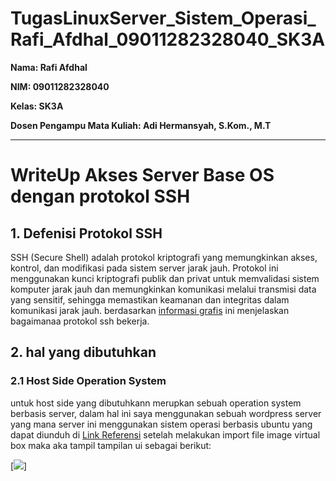 # TugasLinuxServer_Sistem_Operasi_Rafi_Afdhal_09011282328040_SK3A

   **Nama: Rafi Afdhal**
   
   **NIM: 09011282328040**
   
   **Kelas: SK3A**
   
   **Dosen Pengampu Mata Kuliah: 	Adi Hermansyah, S.Kom., M.T**


---

# WriteUp Akses Server Base OS dengan protokol SSH
## 1. Defenisi Protokol SSH
SSH (Secure Shell) adalah protokol kriptografi yang memungkinkan akses, kontrol, dan modifikasi pada sistem server jarak jauh. Protokol ini menggunakan kunci kriptografi publik dan privat untuk memvalidasi sistem komputer jarak jauh dan memungkinkan komunikasi melalui transmisi data yang sensitif, sehingga memastikan keamanan dan integritas dalam komunikasi jarak jauh. berdasarkan [informasi grafis](https://www.ssh.com/hs-fs/hubfs/SSH_Client_Server.png?width=556&name=SSH_Client_Server.png) ini menjelaskan bagaimanaa protokol ssh bekerja.

## 2. hal yang dibutuhkan 
### 2.1 Host Side Operation System

untuk host side yang dibutuhkann merupkan sebuah operation system berbasis server, dalam hal ini saya menggunakan sebuah wordpress server yang mana server ini menggunakan sistem operasi berbasis ubuntu yang dapat diunduh di [Link Referensi](https://www.vulnhub.com/entry/webgoat-1,365/)
setelah melakukan import file image virtual box maka aka tampil tampilan ui sebagai berikut:

[![](https://github.com/exvzu07/TugasLinuxServer_Sistem_Operasi_Rafi_Afdhal_09011282328040_SK3A/issues/1#issue-2622924516)]


